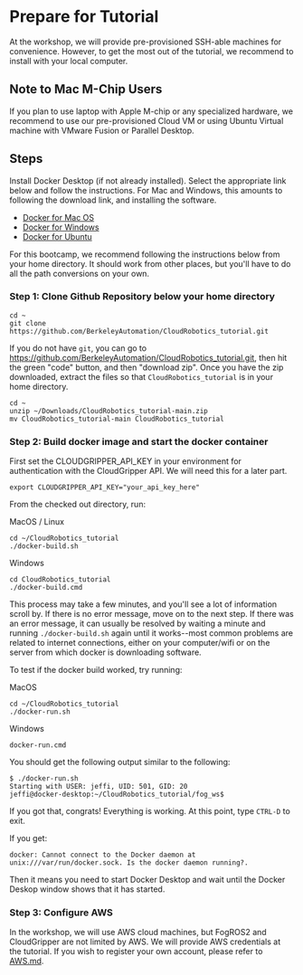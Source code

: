 
# Prepare for Tutorial 

At the workshop, we will provide pre-provisioned SSH-able machines for convenience. However, to get the most out of the tutorial, we recommend to install with your local computer.

## Note to Mac M-Chip Users
If you plan to use laptop with Apple M-chip or any specialized hardware, we recommend to use our pre-provisioned Cloud VM or using Ubuntu Virtual machine with VMware Fusion or Parallel Desktop. 


## Steps 
Install Docker Desktop (if not already installed).  Select the appropriate link below and follow the instructions.  For Mac and Windows, this amounts to following the download link, and installing the software.

* [Docker for Mac OS](https://docs.docker.com/desktop/install/mac-install/)
* [Docker for Windows](https://docs.docker.com/desktop/install/windows-install/)
* [Docker for Ubuntu](https://docs.docker.com/engine/install/ubuntu/)


For this bootcamp, we recommend following the instructions below from your home directory.  It should work from other places, but you'll have to do all the path conversions on your own.

### Step 1: Clone Github Repository below your home directory
```
cd ~
git clone https://github.com/BerkeleyAutomation/CloudRobotics_tutorial.git
```

If you do not have `git`, you can go to https://github.com/BerkeleyAutomation/CloudRobotics_tutorial.git, then hit the green "code" button, and then "download zip".  Once you have the zip downloaded, extract the files so that `CloudRobotics_tutorial` is in your home directory.
```
cd ~
unzip ~/Downloads/CloudRobotics_tutorial-main.zip
mv CloudRobotics_tutorial-main CloudRobotics_tutorial
```


### Step 2: Build docker image and start the docker container


First set the  CLOUDGRIPPER_API_KEY in your environment for authentication with the CloudGripper API. We will need this for a later part. 

```
export CLOUDGRIPPER_API_KEY="your_api_key_here"
```

From the checked out directory, run:

MacOS / Linux
```
cd ~/CloudRobotics_tutorial
./docker-build.sh
```

Windows
```
cd CloudRobotics_tutorial
./docker-build.cmd
```

This process may take a few minutes, and you'll see a lot of information scroll by.  If there is no error message, move on to the next step.  If there was an error message, it can usually be resolved by waiting a minute and running `./docker-build.sh` again until it works--most common problems are related to internet connections, either on your computer/wifi or on the server from which docker is downloading software.


To test if the docker build worked, try running:

MacOS
```
cd ~/CloudRobotics_tutorial
./docker-run.sh
```

Windows
```
docker-run.cmd
```

You should get the following output similar to the following:
```
$ ./docker-run.sh 
Starting with USER: jeffi, UID: 501, GID: 20
jeffi@docker-desktop:~/CloudRobotics_tutorial/fog_ws$ 
```
If you got that, congrats!  Everything is working.  At this point, type `CTRL-D` to exit.


If you get:
```
docker: Cannot connect to the Docker daemon at unix:///var/run/docker.sock. Is the docker daemon running?.
```
Then it means you need to start Docker Desktop and wait until the Docker Deskop window shows that it has started.


### Step 3: Configure AWS
In the workshop, we will use AWS cloud machines, but FogROS2 and CloudGripper are not limited by AWS. We will provide AWS credentials at the tutorial. If you wish to register your own account, please refer to [AWS.md](./AWS.md).